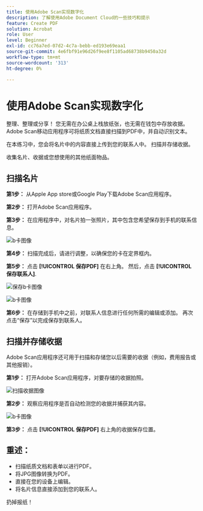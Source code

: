 ```yaml
---
title: 使用Adobe Scan实现数字化
description: 了解使用Adobe Document Cloud的一些技巧和提示
feature: Create PDF
solution: Acrobat
role: User
level: Beginner
exl-id: cc76a7ed-07d2-4c7a-bebb-ed193e69eaa1
source-git-commit: 4e6fbf91e96d26f9ee8f1105ad68738b9450a32d
workflow-type: tm+mt
source-wordcount: '313'
ht-degree: 0%

---
```


# 使用Adobe Scan实现数字化

整理、整理或分享！ 您无需在办公桌上栈放纸张，也无需在钱包中存放收据。 Adobe Scan移动应用程序可将纸质文档直接扫描到PDF中，并自动识别文本。

在本练习中，您会将名片中的内容直接上传到您的联系人中。 扫描并存储收据。

收集名片、收据或您想使用的其他纸面物品。

## 扫描名片

**第1步：** 从Apple App store或Google Play下载Adobe Scan应用程序。

**第2步：** 打开Adobe Scan应用程序。

**第3步：** 在应用程序中，对名片拍一张照片，其中包含您希望保存到手机的联系信息。

![b卡图像](assets/scanbcard.png)


**第4步：** 扫描完成后，请进行调整，以确保您的卡在定界框内。

**第5步：** 点击 **[!UICONTROL 保存PDF]** 在右上角。 然后，点击 **[!UICONTROL 保存联系人]**.


![保存b卡图像](assets/savecontact.jpg)

![b卡图像](assets/savecontact.png)

**第6步：** 在存储到手机中之前，对联系人信息进行任何所需的编辑或添加。 再次点击“保存”以完成保存到联系人。

## 扫描并存储收据

Adobe Scan应用程序还可用于扫描和存储您以后需要的收据（例如，费用报告或其他报销）。

**第1步：** 打开Adobe Scan应用程序，对要存储的收据拍照。

![扫描收据图像](assets/scanreceipt.png)


**第2步：** 观察应用程序是否自动检测您的收据并捕获其内容。

![b卡图像](assets/receiptoutput.jpg)

**第3步：** 点击 **[!UICONTROL 保存PDF]** 右上角的收据保存位置。


## 重述：

* 扫描纸质文档和表单以进行PDF。
* 将JPG图像转换为PDF。
* 直接在您的设备上编辑。
* 将名片信息直接添加到您的联系人。

扔掉报纸！
